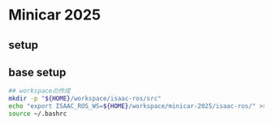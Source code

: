 # Minicar 2025

## setup

## base setup
```bash
## workspaceの作成
mkdir -p "${HOME}/workspace/isaac-ros/src"
echo "export ISAAC_ROS_WS=${HOME}/workspace/minicar-2025/isaac-ros/" >> ~/.bashrc
source ~/.bashrc
```